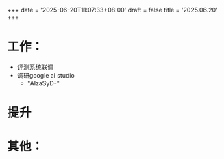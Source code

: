+++
date = '2025-06-20T11:07:33+08:00'
draft = false
title = '2025.06.20'
+++
<!--more-->
# 工作：
- 评测系统联调
- 调研google ai studio
  - "AIzaSyD-"

# 提升



# 其他：

